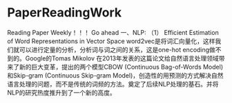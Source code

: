 # PaperReadingWork
Reading  Paper Weekly！！！
Go ahead
一、NLP:
（1） Efficient Estimation of Word Representations in Vector Space
word2vec是将词汇向量化，这样我们就可以进行定量的分析，分析词与词之间的关系，这是one-hot encoding做不到的。Google的Tomas Mikolov 在2013年发表的这篇论文给自然语言处理领域带来了新的巨大变革，提出的两个模型CBOW (Continuous Bag-of-Words Model)和Skip-gram (Continuous Skip-gram Model)，创造性的用预测的方式解决自然语言处理的问题，而不是传统的词频的方法。奠定了后续NLP处理的基石。并将NLP的研究热度推升到了一个新的高度。
